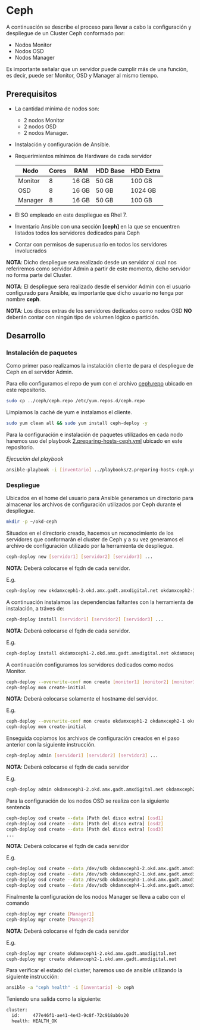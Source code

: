 # Ceph

A continuación se describe el proceso para llevar a cabo la configuración y despliegue de un Cluster Ceph conformado por:

* Nodos Monitor
* Nodos OSD
* Nodos Manager

Es importante señalar que un servidor puede cumplir más de una función, es decir, puede ser Monitor, OSD y Manager al mismo tiempo.

## Prerequisitos

* La cantidad mínima de nodos son:
  *  2 nodos Monitor
  *  2 nodos OSD
  *  2 nodos Manager.
* Instalación y configuración de Ansible.
* Requerimientos mínimos de Hardware de cada servidor
  
  | Nodo    | Cores | RAM   | HDD Base | HDD Extra|
  |---------|-------|-------|----------|----------|
  | Monitor |   8   | 16 GB | 50 GB    | 100 GB   |
  | OSD     |   8   | 16 GB | 50 GB    | 1024 GB  |
  | Manager |   8   | 16 GB | 50 GB    | 100 GB   |

* El SO empleado en este despliegue es Rhel 7.
* Inventario Ansible con una sección **[ceph]** en la que se encuentren listados todos los servidores dedicados para Ceph
* Contar con permisos de superusuario en todos los servidores involucrados

**NOTA**: Dicho despliegue sera realizado desde un servidor al cual nos referiremos como servidor Admin a partir de este momento, dicho servidor no forma parte del Cluster.

**NOTA**: El despliegue sera realizado desde el servidor Admin con el usuario configurado para Ansible, es importante que dicho usuario no tenga por nombre **ceph**.

**NOTA**: Los discos extras de los servidores dedicados como nodos OSD **NO** deberán contar con ningún tipo de volumen lógico o partición.

## Desarrollo

### Instalación de paquetes

Como primer paso realizamos la instalación cliente de para el despliegue de Ceph en el servidor Admin.

Para ello configuramos el repo de yum con el archivo [ceph.repo](../ceph/ceph.repo) ubicado en este repositorio.

```bash
sudo cp ../ceph/ceph.repo /etc/yum.repos.d/ceph.repo
```

Limpiamos la caché de yum e instalamos el cliente.

```bash
sudo yum clean all && sudo yum install ceph-deploy -y
```

Para la configuración e instalación de paquetes utilizados en cada nodo haremos uso del playbook [2.preparing-hosts-ceph.yml](../playbooks/2.preparing-hosts-ceph.yml) ubicado en este repositorio.

*Ejecución del playbook*

```bash
ansible-playbook -i [inventario] ../playbooks/2.preparing-hosts-ceph.yml
```

### Despliegue

Ubicados en el home del usuario para Ansible generamos un directorio para almacenar los archivos de configuración utilizados por Ceph durante el despliegue.

```bash
mkdir -p ~/okd-ceph
```

Situados en el directorio creado, hacemos un reconocimiento de los servidores que conformarán el cluster de Ceph y a su vez generamos el archivo de configuración utilizado por la herramienta de despliegue.

```bash
ceph-deploy new [servidor1] [servidor2] [servidor3] ...
```

**NOTA**: Deberá colocarse el fqdn de cada servidor.

E.g.

```bash
ceph-deploy new okdamxceph1-2.okd.amx.gadt.amxdigital.net okdamxceph2-1.okd.amx.gadt.amxdigital.net okdamxceph3-1.okd.amx.gadt.amxdigital.net okdamxceph4-1.okd.amx.gadt.amxdigital.net
```

A continuación instalamos las dependencias faltantes con la herramienta de instalación, a tráves de:

```bash
ceph-deploy install [servidor1] [servidor2] [servidor3] ...
```

**NOTA**: Deberá colocarse el fqdn de cada servidor.

E.g.

```bash
ceph-deploy install okdamxceph1-2.okd.amx.gadt.amxdigital.net okdamxceph2-1.okd.amx.gadt.amxdigital.net okdamxceph3-1.okd.amx.gadt.amxdigital.net okdamxceph4-1.okd.amx.gadt.amxdigital.net
```

A continuación configuramos los servidores dedicados como nodos Monitor.

```bash
ceph-deploy --overwrite-conf mon create [monitor1] [monitor2] [monitor3] ..
ceph-deploy mon create-initial
```

**NOTA**: Deberá colocarse solamente el hostname del servidor.

E.g.

```bash
ceph-deploy --overwrite-conf mon create okdamxceph1-2 okdamxceph2-1 okdamxceph3-1 okdamxceph4-1
ceph-deploy mon create-initial
```

Enseguida copiamos los archivos de configuración creados en el paso anterior con la siguiente instrucción.

```bash
ceph-deploy admin [servidor1] [servidor2] [servidor3] ...
```

**NOTA**: Deberá colocarse el fqdn de cada servidor

E.g.

```bash
ceph-deploy admin okdamxceph1-2.okd.amx.gadt.amxdigital.net okdamxceph2-1.okd.amx.gadt.amxdigital.net okdamxceph3-1.okd.amx.gadt.amxdigital.net okdamxceph4-1.okd.amx.gadt.amxdigital.net
```

Para la configuración de los nodos OSD se realiza con la siguiente sentencia

```bash
ceph-deploy osd create --data [Path del disco extra] [osd1]
ceph-deploy osd create --data [Path del disco extra] [osd2]
ceph-deploy osd create --data [Path del disco extra] [osd3]
...
```

**NOTA**: Deberá colocarse el fqdn de cada servidor

E.g.

```bash
ceph-deploy osd create --data /dev/sdb okdamxceph1-2.okd.amx.gadt.amxdigital.net
ceph-deploy osd create --data /dev/sdb okdamxceph2-1.okd.amx.gadt.amxdigital.net
ceph-deploy osd create --data /dev/sdb okdamxceph3-1.okd.amx.gadt.amxdigital.net
ceph-deploy osd create --data /dev/sdb okdamxceph4-1.okd.amx.gadt.amxdigital.net
```

Finalmente la configuración de los nodos Manager se lleva a cabo con el comando

```bash
ceph-deploy mgr create [Manager1]
ceph-deploy mgr create [Manager2]
```

**NOTA**: Deberá colocarse el fqdn de cada servidor

E.g.

```bash
ceph-deploy mgr create okdamxceph1-2.okd.amx.gadt.amxdigital.net
ceph-deploy mgr create okdamxceph2-1.okd.amx.gadt.amxdigital.net
```

Para verificar el estado del cluster, haremos uso de ansible utilizando la siguiente instrucción:

```bash
ansible -a "ceph health" -i [inventario] -b ceph
```

Teniendo una salida como la siguiente:

```bash
cluster:
  id:     477e46f1-ae41-4e43-9c8f-72c918ab0a20
  health: HEALTH_OK
```